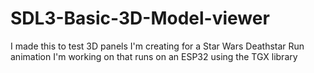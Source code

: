 # SDL3-Basic-3D-Model-viewer
I made this to test 3D panels I'm creating for a Star Wars Deathstar Run animation I'm working on that runs on an ESP32 using the TGX library
